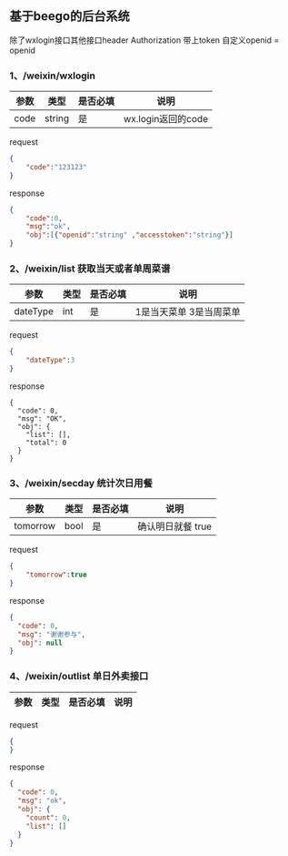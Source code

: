 ## 基于beego的后台系统
除了wxlogin接口其他接口header Authorization 带上token   自定义openid = openid
### 1、/weixin/wxlogin
|参数|类型|是否必填|说明|
|-|-|-|-|
|code|string|是|wx.login返回的code|
request
```json
{
    "code":"123123"
}

```
response
```json
{
    "code":0,
    "msg":"ok",
    "obj":[{"openid":"string" ,"accesstoken":"string"}]
}
```

### 2、/weixin/list  获取当天或者单周菜谱

|参数|类型|是否必填|说明|
|-|-|-|-|
|dateType|int|是|1是当天菜单 3是当周菜单|
request
```json
{
	"dateType":3
}
```
response

```
{
  "code": 0,
  "msg": "OK",
  "obj": {
    "list": [],
    "total": 0
  }
}
```
### 3、/weixin/secday  统计次日用餐
|参数|类型|是否必填|说明|
|-|-|-|-|
|tomorrow|bool|是|确认明日就餐 true|

request
```json
{
    "tomorrow":true
}
```

response
```json
{
  "code": 0,
  "msg": "谢谢参与",
  "obj": null
}
```

### 4、/weixin/outlist  单日外卖接口
|参数|类型|是否必填|说明|
|-|-|-|-|

request
```json
{
}
```

response
```json
{
  "code": 0,
  "msg": "ok",
  "obj": {
    "count": 0,
    "list": []
  }
}
```